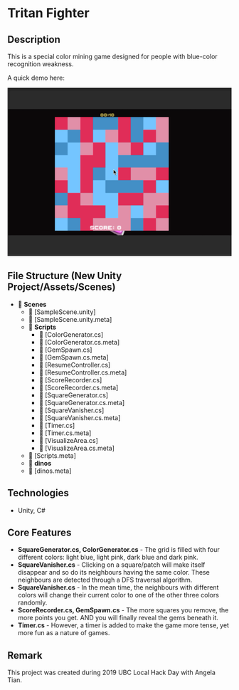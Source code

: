 # Tritan Fighter
## Description
This is a special color mining game designed for people with blue-color recognition weakness.

A quick demo here:

![Tritan Fighter Game Demo v.1.0](Demo/tritan_fighter_demo.GIF)

## File Structure (New Unity Project/Assets/Scenes)
- 📂 __Scenes__
   - 📄 [SampleScene.unity]
   - 📄 [SampleScene.unity.meta]
   - 📂 __Scripts__
     - 📄 [ColorGenerator.cs]
     - 📄 [ColorGenerator.cs.meta]
     - 📄 [GemSpawn.cs]
     - 📄 [GemSpawn.cs.meta]
     - 📄 [ResumeController.cs]
     - 📄 [ResumeController.cs.meta]
     - 📄 [ScoreRecorder.cs]
     - 📄 [ScoreRecorder.cs.meta]
     - 📄 [SquareGenerator.cs]
     - 📄 [SquareGenerator.cs.meta]
     - 📄 [SquareVanisher.cs]
     - 📄 [SquareVanisher.cs.meta]
     - 📄 [Timer.cs]
     - 📄 [Timer.cs.meta]
     - 📄 [VisualizeArea.cs]
     - 📄 [VisualizeArea.cs.meta]
   - 📄 [Scripts.meta]
   - 📂 __dinos__
   - 📄 [dinos.meta]

## Technologies
- Unity, C#

## Core Features
- **SquareGenerator.cs, ColorGenerator.cs** - The grid is filled with four different colors: light blue, light pink, dark blue and dark pink.
- **SquareVanisher.cs** - Clicking on a square/patch will make itself disappear and so do its neighbours having the same color. These neighbours are detected through a DFS traversal algorithm.
- **SquareVanisher.cs** - In the mean time, the neighbours with different colors will change their current color to one of the other three colors randomly.
- **ScoreRecorder.cs, GemSpawn.cs** - The more squares you remove, the more points you get. AND you will finally reveal the gems beneath it.
- **Timer.cs** - However, a timer is added to make the game more tense, yet more fun as a nature of games.

## Remark
This project was created during 2019 UBC Local Hack Day with Angela Tian.
